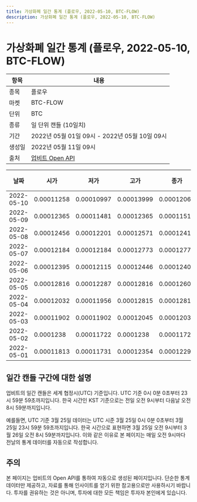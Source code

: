 ```yaml
---
title: 가상화폐 일간 통계 (플로우, 2022-05-10, BTC-FLOW)
description: 가상화폐 일간 통계 (플로우, 2022-05-10, BTC-FLOW)
---
```



가상화폐 일간 통계 (플로우, 2022-05-10, BTC-FLOW)
===

|항목|내용|
|--|--|
|종목|플로우|
|마켓|BTC-FLOW|
|단위|BTC|
|종류|일 단위 캔들 (10일치)|
|기간|2022년 05월 01일 09시 - 2022년 05월 10일 09시|
|생성일|2022년 05월 11일 09시|
|출처|[업비트 Open API](https://docs.upbit.com)|


|날짜|시가|저가|고가|종가|비고|
|--|--|--|--|--|--|
|2022-05-10|0.00011258|0.00010997|0.00013999|0.00012062|    |
|2022-05-09|0.00012365|0.00011481|0.00012365|0.0001151|    |
|2022-05-08|0.00012456|0.00012201|0.00012571|0.00012417|    |
|2022-05-07|0.00012184|0.00012184|0.00012773|0.00012773|    |
|2022-05-06|0.00012395|0.00012115|0.00012446|0.00012406|    |
|2022-05-05|0.00012816|0.00012287|0.00012816|0.00012609|    |
|2022-05-04|0.00012032|0.00011956|0.00012815|0.00012815|    |
|2022-05-03|0.00011902|0.00011902|0.00012045|0.00012032|    |
|2022-05-02|0.0001238|0.00011722|0.0001238|0.00011722|    |
|2022-05-01|0.00011813|0.00011731|0.00012354|0.00012296|    |


일간 캔들 구간에 대한 설명
---


업비트의 일간 캔들은 세계 협정시(UTC) 기준입니다. 
UTC 기준 0시 0분 0초부터 23시 59분 59초까지입니다. 
한국 시간인 KST 기준으로는 전일 오전 9시부터 다음날 오전 8시 59분까지입니다. 


예를들면, UTC 기준 3월 25일 데이터는 UTC 시준 3월 25일 0시 0분 0초부터 3월 25일 23시 59분 59초까지입니다. 
한국 시간으로 표현하면 3월 25일 오전 9시부터 3월 26일 오전 8시 59분까지입니다. 
이와 같은 이유로 본 페이지는 매일 오전 9시마다 전날의 통계 데이터를 자동으로 작성합니다. 


주의
---


본 페이지는 업비트의 Open API를 통하여 자동으로 생성된 페이지입니다. 
단순한 통계 데이터만 제공하고, 자료를 통해 인사이트를 얻기 위한 참고용으로만 사용하시기 바랍니다. 
투자를 권유하는 것은 아니며, 투자에 대한 모든 책임은 투자자 본인에게 있습니다. 
